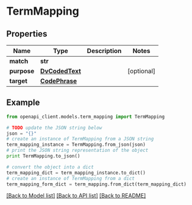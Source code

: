 # TermMapping


## Properties

Name | Type | Description | Notes
------------ | ------------- | ------------- | -------------
**match** | **str** |  | 
**purpose** | [**DvCodedText**](DvCodedText.md) |  | [optional] 
**target** | [**CodePhrase**](CodePhrase.md) |  | 

## Example

```python
from openapi_client.models.term_mapping import TermMapping

# TODO update the JSON string below
json = "{}"
# create an instance of TermMapping from a JSON string
term_mapping_instance = TermMapping.from_json(json)
# print the JSON string representation of the object
print TermMapping.to_json()

# convert the object into a dict
term_mapping_dict = term_mapping_instance.to_dict()
# create an instance of TermMapping from a dict
term_mapping_form_dict = term_mapping.from_dict(term_mapping_dict)
```
[[Back to Model list]](../README.md#documentation-for-models) [[Back to API list]](../README.md#documentation-for-api-endpoints) [[Back to README]](../README.md)


